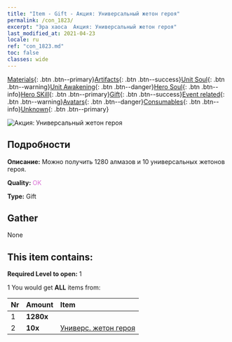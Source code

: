 ```yaml
---
title: "Item - Gift - Акция: Универсальный жетон героя"
permalink: /con_1823/
excerpt: "Эра хаоса  Акция: Универсальный жетон героя"
last_modified_at: 2021-04-23
locale: ru
ref: "con_1823.md"
toc: false
classes: wide
---
```

 [Materials](/ItemsRU/){: .btn .btn--primary}[Artifacts](/ItemsRU/Artifacts/){: .btn .btn--success}[Unit Soul](/ItemsRU/UnitSoul/){: .btn .btn--warning}[Unit Awakening](/ItemsRU/UnitAwakening/){: .btn .btn--danger}[Hero Soul](/ItemsRU/HeroSoul/){: .btn .btn--info}[Hero SKill](/ItemsRU/HeroSkill/){: .btn .btn--primary}[Gift](/ItemsRU/Gift/){: .btn .btn--success}[Event related](/ItemsRU/Events/){: .btn .btn--warning}[Avatars](/ItemsRU/Avatars/){: .btn .btn--danger}[Consumables](/ItemsRU/Consumables/){: .btn .btn--info}[Unknown](/ItemsRU/Unknown/){: .btn .btn--primary}

 ![Акция: Универсальный жетон героя](/images/t/i_907445.png)

## Подробности
 **Описание:** Можно получить 1280 алмазов и 10 универсальных жетонов героя.

 **Quality:** <span style="color: #DA70D6">OK</span>

 **Type:** Gift

## Gather

  None

## This item contains:

 **Required Level to open:** 1

 1 You would get **ALL** items  from:

  | Nr | Amount |     Item    |
  |:---|:-------|:------------|
  | 1 |  **1280x** | <i class="fas fa-gem"/> |  | 
  | 2 |  **10x** | [Универс. жетон героя](/ItemsRU/her_358/) |  | 
